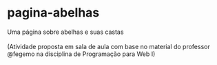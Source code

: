 # pagina-abelhas
 Uma página sobre abelhas e suas castas <br> <br>
 (Atividade proposta em sala de aula com base no material do professor @fegemo na disciplina de Programação para Web I)
